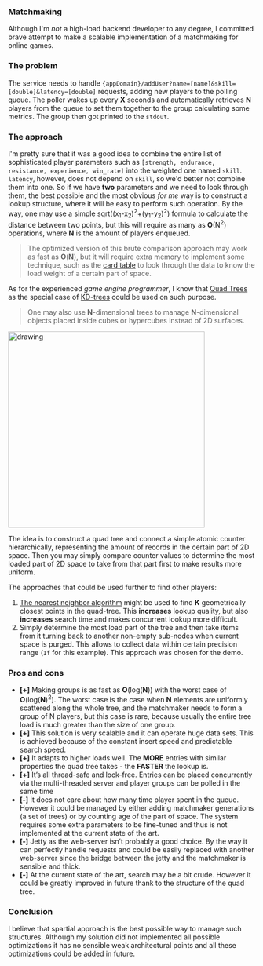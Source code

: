 ### Matchmaking

Although I'm *not* a high-load backend developer to any degree,
I committed brave attempt to make a scalable implementation of a matchmaking for online games.

### The problem
The service needs to handle `{appDomain}/addUser?name=[name]&skill=[double]&latency=[double]` requests, adding new players to the polling queue.
The poller wakes up every **X** seconds and automatically retrieves **N** players from the queue to set them together to the group calculating some metrics.
The group then got printed to the `stdout`.


### The approach
I'm pretty sure that it was a good idea to combine the entire list of sophisticated player parameters such as `[strength, endurance, resistance, experience, win_rate]` into the weighted one named `skill`.
`latency`, however, does not depend on `skill`, so we'd better not combine them into one.
So if we have **two** parameters and we need to look through them, the best possible and the most obvious *for me* way is to construct a lookup structure, where it will be easy to perform such operation.
By the way, one may use a simple sqrt((x<sub>1</sub>-x<sub>2</sub>)<sup>2</sup>+(y<sub>1</sub>-y<sub>2</sub>)<sup>2</sup>) formula to calculate the distance between two points, but this will require as many as **O**(N<sup>2</sup>) operations, where **N** is the amount of players enqueued.

> The optimized version of this brute comparison approach may work as fast as **O**(**N**), but it will require extra memory to implement some technique, such as the [card table](https://msdnshared.blob.core.windows.net/media/TNBlogsFS/BlogFileStorage/blogs_msdn/abhinaba/WindowsLiveWriter/BackToBasicsGenerationalGarbageCollectio_115F4/image_18.png) to look through the data to know the load weight of a certain part of space. 

As for the experienced *game engine programmer*, I know that [Quad Trees](https://en.wikipedia.org/wiki/Quadtree) as the special case of [KD-trees](https://en.wikipedia.org/wiki/K-d_tree) could be used on such purpose.

> One may also use **N**-dimensional trees to manage **N**-dimensional objects placed inside cubes or hypercubes instead of 2D surfaces.

<img src="https://upload.wikimedia.org/wikipedia/commons/thumb/8/8b/Point_quadtree.svg/1024px-Point_quadtree.svg.png" alt="drawing" width="400"/>

The idea is to construct a quad tree and connect a simple atomic counter hierarchically, representing the amount of records in the certain part of 2D space.
Then you may simply compare counter values to determine the most loaded part of 2D space to take from that part first to make results more uniform.

The approaches that could be used further to find other players:
1. [The nearest neighbor algorithm](https://ericandrewlewis.github.io/how-a-quadtree-works/) might be used to find **K** geometrically closest points in the quad-tree. This **increases** lookup quality, but also **increases** search time and makes concurrent lookup more difficult.
2. Simply determine the most load part of the tree and then take items from it turning back to another non-empty sub-nodes when current space is purged. This allows to collect data within certain precision range (`1f` for this example). This approach was chosen for the demo. 

### Pros and cons
- **[+]** Making groups is as fast as **O**(log(**N**)) with the worst case of **O**(log(**N**)<sup>2</sup>). The worst case is the case when **N** elements are uniformly scattered along the whole tree, and the matchmaker needs to form a group of N players, but this case is rare, because usually the entire tree load is much greater than the size of one group.
- **[+]** This solution is very scalable and it can operate huge data sets. This is achieved because of the constant insert speed and predictable search speed.
- **[+]** It adapts to higher loads well. The **MORE** entries with similar properties the quad tree takes - the **FASTER** the lookup is.
- **[+]** It’s all thread-safe and lock-free. Entries can be placed concurrently via the multi-threaded server and player groups can be polled in the same time
- **[-]** It does not care about how many time player spent in the queue. However it could be managed by either adding matchmaker generations (a set of trees) or by counting age of the part of space. The system requires some extra parameters to be fine-tuned and thus is not implemented at the current state of the art.
- **[-]** Jetty as the web-server isn’t probably a good choice. By the way it can perfectly handle requests and could be easily replaced with another web-server since the bridge between the jetty and the matchmaker is sensible and thick.
- **[-]** At the current state of the art, search may be a bit crude. However it could be greatly improved in future thank to the structure of the quad tree.

### Conclusion
I believe that spartial approach is the best possible way to manage such structures.
Although my solution did not implemented all possible optimizations it has no sensible weak architectural points and all these optimizations could be added in future.